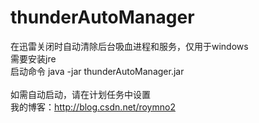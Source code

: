 # thunderAutoManager
在迅雷关闭时自动清除后台吸血进程和服务，仅用于windows<br>
需要安装jre<br>
启动命令 java -jar thunderAutoManager.jar<br>
<br>
如需自动启动，请在计划任务中设置<br>
我的博客：http://blog.csdn.net/roymno2
